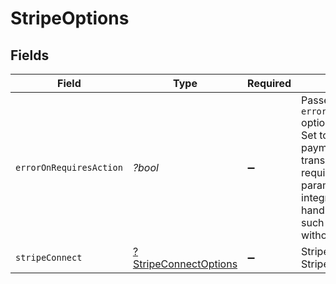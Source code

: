 # StripeOptions


## Fields

| Field                                                                                                                                                                                                                                                                        | Type                                                                                                                                                                                                                                                                         | Required                                                                                                                                                                                                                                                                     | Description                                                                                                                                                                                                                                                                  | Example                                                                                                                                                                                                                                                                      |
| ---------------------------------------------------------------------------------------------------------------------------------------------------------------------------------------------------------------------------------------------------------------------------- | ---------------------------------------------------------------------------------------------------------------------------------------------------------------------------------------------------------------------------------------------------------------------------- | ---------------------------------------------------------------------------------------------------------------------------------------------------------------------------------------------------------------------------------------------------------------------------- | ---------------------------------------------------------------------------------------------------------------------------------------------------------------------------------------------------------------------------------------------------------------------------- | ---------------------------------------------------------------------------------------------------------------------------------------------------------------------------------------------------------------------------------------------------------------------------- |
| `errorOnRequiresAction`                                                                                                                                                                                                                                                      | *?bool*                                                                                                                                                                                                                                                                      | :heavy_minus_sign:                                                                                                                                                                                                                                                           | Passes the `error_on_requires_action` option to the Stripe API. Set to true to fail the payment attempt if it transitions into requires_action. Use this parameter for simpler integrations that don't handle customer actions, such as saving cards without authentication. | true                                                                                                                                                                                                                                                                         |
| `stripeConnect`                                                                                                                                                                                                                                                              | [?StripeConnectOptions](./StripeConnectOptions.md)                                                                                                                                                                                                                           | :heavy_minus_sign:                                                                                                                                                                                                                                                           | Stripe options to support Stripe Connect                                                                                                                                                                                                                                     |                                                                                                                                                                                                                                                                              |
